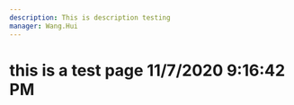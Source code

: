 ```yaml
---
description: This is description testing
manager: Wang.Hui
---
```

# this is a test page 11/7/2020 9:16:42 PM